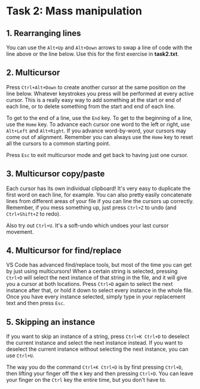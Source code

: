 # Task 2: Mass manipulation

## 1. Rearranging lines
You can use the `Alt+Up` and `Alt+Down` arrows to swap a line of code with the line above or the line below. Use this for the first exercise in **task2.txt**.

## 2. Multicursor
Press `Ctrl+Alt+Down` to create another cursor at the same position on the line below. Whatever keystrokes you press will be performed at every active cursor. This is a really easy way to add something at the start or end of each line, or to delete something from the start and end of each line.

To get to the end of a line, use the `End` key. To get to the beginning of a line, use the `Home` key. To advance each cursor one word to the left or right, use `Alt+Left` and `Alt+Right`. If you advance word-by-word, your cursors may come out of alignment. Remember you can always use the `Home` key to reset all the cursors to a common starting point.

Press `Esc` to exit multicursor mode and get back to having just one cursor.

## 3. Multicursor copy/paste
Each cursor has its own individual clipboard! It's very easy to duplicate the first word on each line, for example. You can also pretty easily concatenate lines from different areas of your file if you can line the cursors up correctly. Remember, if you mess something up, just press `Ctrl+Z` to undo (and `Ctrl+Shift+Z` to redo).

Also try out `Ctrl+U`. It's a soft-undo which undoes your last cursor movement.

## 4. Multicursor for find/replace
VS Code has advanced find/replace tools, but most of the time you can get by just using multicursors! When a certain string is selected, pressing `Ctrl+D` will select the next instance of that string in the file, and it will give you a cursor at both locations. Press `Ctrl+D` again to select the next instance after that, or hold it down to select every instance in the whole file. Once you have every instance selected, simply type in your replacement text and then press `Esc`.

## 5. Skipping an instance

If you want to skip an instance of a string, press `Ctrl+K Ctrl+D` to deselect the current instance and select the next instance instead. If you want to deselect the current instance without selecting the next instance, you can use `Ctrl+U`.

The way you do the command `Ctrl+K Ctrl+D` is by first pressing `Ctrl+D`, then lifting your finger off the `K` key and then pressing `Ctrl+D`. You can leave your finger on the `Ctrl` key the entire time, but you don't have to.